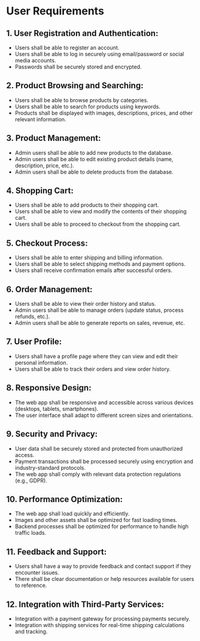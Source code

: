 # User Requirements

## 1. User Registration and Authentication:
- Users shall be able to register an account.
- Users shall be able to log in securely using email/password or social media accounts.
- Passwords shall be securely stored and encrypted.

## 2. Product Browsing and Searching:
- Users shall be able to browse products by categories.
- Users shall be able to search for products using keywords.
- Products shall be displayed with images, descriptions, prices, and other relevant information.

## 3. Product Management:
- Admin users shall be able to add new products to the database.
- Admin users shall be able to edit existing product details (name, description, price, etc.).
- Admin users shall be able to delete products from the database.

## 4. Shopping Cart:
- Users shall be able to add products to their shopping cart.
- Users shall be able to view and modify the contents of their shopping cart.
- Users shall be able to proceed to checkout from the shopping cart.

## 5. Checkout Process:
- Users shall be able to enter shipping and billing information.
- Users shall be able to select shipping methods and payment options.
- Users shall receive confirmation emails after successful orders.

## 6. Order Management:
- Users shall be able to view their order history and status.
- Admin users shall be able to manage orders (update status, process refunds, etc.).
- Admin users shall be able to generate reports on sales, revenue, etc.

## 7. User Profile:
- Users shall have a profile page where they can view and edit their personal information.
- Users shall be able to track their orders and view order history.

## 8. Responsive Design:
- The web app shall be responsive and accessible across various devices (desktops, tablets, smartphones).
- The user interface shall adapt to different screen sizes and orientations.

## 9. Security and Privacy:
- User data shall be securely stored and protected from unauthorized access.
- Payment transactions shall be processed securely using encryption and industry-standard protocols.
- The web app shall comply with relevant data protection regulations (e.g., GDPR).

## 10. Performance Optimization:
- The web app shall load quickly and efficiently.
- Images and other assets shall be optimized for fast loading times.
- Backend processes shall be optimized for performance to handle high traffic loads.

## 11. Feedback and Support:
- Users shall have a way to provide feedback and contact support if they encounter issues.
- There shall be clear documentation or help resources available for users to reference.

## 12. Integration with Third-Party Services:
- Integration with a payment gateway for processing payments securely.
- Integration with shipping services for real-time shipping calculations and tracking.
